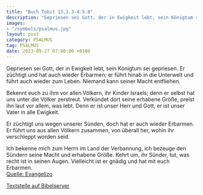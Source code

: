 ```yaml
---
title: "Buch Tobit 13,2.3-4.5.8"
description: "Gepriesen sei Gott, der in Ewigkeit lebt, sein Königtum sei gepriesen. Er züchtigt und hat auch wieder Erbarmen; er führt hinab in die Unterwelt und führt auch wieder zum Leben. Niemand kann seiner Macht entfliehen.  Bekennt euch zu ihm vor allen Völkern, ihr Kinder Israels;...."
images:
- "/symbols/psalmus.jpg"
layout: post
category: PSALMUS
tag: PSALMUS
date: 2023-09-27 07:00:00 +0100
---
```

Gepriesen sei Gott, der in Ewigkeit lebt,
sein Königtum sei gepriesen.
Er züchtigt und hat auch wieder Erbarmen;
er führt hinab in die Unterwelt
und führt auch wieder zum Leben.
Niemand kann seiner Macht entfliehen.

Bekennt euch zu ihm vor allen Völkern, ihr Kinder Israels;
denn er selbst hat uns unter die Völker zerstreut.<!--more-->
Verkündet dort seine erhabene Größe,
preist ihn laut vor allem, was lebt.
Denn er ist unser Herr und Gott, er ist unser Vater in alle Ewigkeit.

Er züchtigt uns wegen unserer Sünden,
doch hat er auch wieder Erbarmen.
Er führt uns aus allen Völkern zusammen,
von überall her, wohin ihr verschleppt worden seid.

Ich bekenne mich zum Herrn im Land der Verbannung,
ich bezeuge den Sündern seine Macht und erhabene Größe.
Kehrt um, ihr Sünder, tut, was recht ist in seinen Augen.
Vielleicht ist er gnädig und hat mit euch Erbarmen.<br>
[Quelle: Evangelizo](https://evangeliumtagfuertag.org/DE/gospel)

[Textstelle auf Bibelserver](https://www.bibleserver.com/EU/ps13,2.3-4.5.8)

